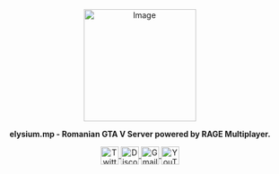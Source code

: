 <div align="center">
  <img src="https://i.imgur.com/aJkAQ5S.png" alt="Image" width="200" height="200" />
</div>
<p align="center"><b>elysium.mp - Romanian GTA V Server powered by RAGE Multiplayer.</b></p>

<p align="center">
   <a href="https://www.instagram.com/elysium-mp/" target="_blank">
      <img src="https://github.com/LeonardSSH/LeonardSSH/blob/master/instagram.svg" alt="Twitter" width="32" align="center">
   </a>
   <a href="https://elysium.mp/discord/" target="_blank" rel="nofollow">
      <img src="https://github.com/LeonardSSH/LeonardSSH/blob/master/discord.svg" alt="Discord" width="32" align="center">
   </a>
   <a href="mailto:contact@elysium.mp" target="_blank" rel="nofollow">
      <img src="https://github.com/LeonardSSH/LeonardSSH/blob/master/gmail.svg" alt="Gmail" width="32" align="center">
   </a>
   <a href="https://www.youtube.com/elysium-mp" target="_blank" rel="nofollow">
      <img src="https://github.com/LeonardSSH/LeonardSSH/blob/master/youtube.svg" alt="YouTube" width="32" align="center">
   </a>
</p>

<div align="center"
  <img alt="YouTube Channel Subscribers" src="https://img.shields.io/youtube/channel/subscribers/UCehQuaY14DVapVKDXXsfqLg">
</div>
